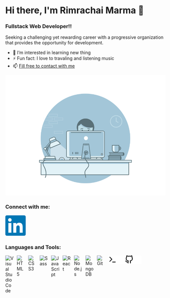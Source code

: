 # Hi there, I'm Rimrachai Marma 👋

### Fullstack Web Developer!!

Seeking a challenging yet rewarding career with a progressive organization that provides the opportunity for development.

- 👀 I’m interested in learning new thing
- ⚡ Fun fact: I love to travaling and listening music
- 📫 <a href = "mailto: rimrachai.marma@yahoo.com">Fill free to contact with me</a>

<!---
rimrachai-marma/rimrachai-marma is a ✨ special ✨ repository because its `README.md` (this file) appears on your GitHub profile.
You can click the Preview link to take a look at your changes.
--->

![coding](./images/coding.gif)

### Connect with me:

[![website](./icons/linkedin.svg)][linkedin]

### Languages and Tools:

<img align="left" alt="Visual Studio Code" width="26px" src="https://cdn.jsdelivr.net/gh/devicons/devicon/icons/vscode/vscode-original.svg" style="padding-right:10px;" />
<img align="left" alt="HTML5" width="26px" src="https://cdn.jsdelivr.net/gh/devicons/devicon/icons/html5/html5-original.svg" style="padding-right:10px;" />
<img align="left" alt="CSS3" width="26px" src="https://cdn.jsdelivr.net/gh/devicons/devicon/icons/css3/css3-original.svg" style="padding-right:10px;" />
<img align="left" alt="Sass" width="26px" src="https://cdn.jsdelivr.net/gh/devicons/devicon/icons/sass/sass-original.svg" style="padding-right:10px;" />
<img align="left" alt="JavaScript" width="26px" src="https://cdn.jsdelivr.net/gh/devicons/devicon/icons/javascript/javascript-original.svg" style="padding-right:10px;" />
<img align="left" alt="React" width="26px" src="https://cdn.jsdelivr.net/gh/devicons/devicon/icons/react/react-original.svg" style="padding-right:10px;" />
<img align="left" alt="Node.js" width="26px" src="https://cdn.jsdelivr.net/gh/devicons/devicon/icons/nodejs/nodejs-original.svg" style="padding-right:10px;" />
<img align="left" alt="MongoDB" width="26px" src="https://cdn.jsdelivr.net/gh/devicons/devicon/icons/mongodb/mongodb-original.svg" style="padding-right:10px;" />
<img align="left" alt="Git" width="26px" src="https://cdn.jsdelivr.net/gh/devicons/devicon/icons/git/git-original.svg" style="padding-right:10px;" />
<img align="left" alt="Git" width="26px" src="./icons/terminal-light.svg#gh-light-mode-only"/>
<img align="left" alt="Git" width="26px" src="./icons/terminal-dark.svg#gh-dark-mode-only"/>
<img align="left" alt="Git" width="26px" src="./icons/github-light.svg#gh-light-mode-only"/>
<img align="left" alt="Git" width="26px" src="./icons/github-dark.svg#gh-dark-mode-only"/>

<br/>
<br/>

[linkedin]: https://linkedin.com/in/rimrachai-marma
